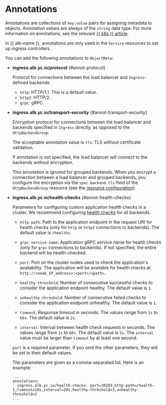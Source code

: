 # Annotations

Annotations are collections of `key:value` pairs for assigning metadata to objects. Annotation values are always of the `string` data type. For more information on annotations, see the relevant [{{ k8s }} article](https://kubernetes.io/docs/concepts/overview/working-with-objects/annotations/).

In {{ alb-name }}, annotations are only used in the `Service` resources to set up ingress controllers.

You can add the following annotations to `ObjectMeta`:

* **ingress.alb.yc.io/protocol** {#annot-protocol}

   Protocol for connections between the load balancer and `Ingress`-defined backends:

   * `http`: HTTP/1.1. This is a default value.
   * `http2`: HTTP/2.
   * `grpc`: gRPC.

* **ingress.alb.yc.io/transport-security** {#annot-transport-security}

   Encryption protocol for connections between the load balancer and backends specified in `Ingress` directly, as opposed to the `HttpBackendGroup`.

   The acceptable annotation value is `tls`: TLS without certificate validation.

   If annotation is not specified, the load balancer will connect to the backends without encryption.

   This annotation is ignored for grouped backends. When you encrypt a connection between a load balancer and grouped backends, you configure the encryption via the `spec.backend.tls` field of the `HttpBackendGroup` resource (see the [resource configuration](../../../application-load-balancer/k8s-ref/http-backend-group.md)).

* **ingress.alb.yc.io/health-checks** {#annot-health-checks}

  Parameters for configuring custom application health checks in a cluster. We recommend configuring [health checks](../../../application-load-balancer/concepts/backend-group.md#health-checks) for all backends.

  * `http-path`: Path to the application endpoint in the request URI for health checks (only for `http` or `http2` connections to backends). The default value is `/healthz`.

  * `grpc-service-name`: Application gRPC service name for health checks (only for `grpc` connections to backends). If not specified, the entire backend will be health-checked.

  * `port`: Port on the cluster nodes used to check the application's availability. The application will be available for health checks at `http://<node_IP_address>:<port>/<path>`.

  * `healthy-threshold`: Number of consecutive successful checks to consider the application endpoint healthy. The default value is `1`.

  * `unhealthy-threshold`: Number of consecutive failed checks to consider the application endpoint unhealthy. The default value is `1`.

  * `timeout`: Response timeout in seconds. The values range from `1s` to `60s`. The default value is `2s`.

  * `interval`: Interval between health check requests in seconds. The values range from `1s` to `60s`. The default value is `5s`. The `interval` value must be larger than `timeout` by at least one second.

  `port` is a required parameter. If you omit the other parameters, they will be set to their default values.

  The parameters are given as a comma-separated list. Here is an example:

     ```
     ...
     annotations:
       ingress.alb.yc.io/health-checks: port=30103,http-path=/health-1,timeout=10s,interval=20s,healthy-threshold=3,unhealthy-threshold=2
     ...
     ```
   